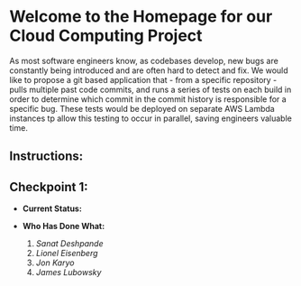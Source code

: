 # Welcome to the Homepage for our Cloud Computing Project

As most software engineers know, as codebases develop, new bugs are constantly being introduced and are often hard to detect and fix. We would like to propose a git based application that - from a specific repository - pulls multiple past code commits, and runs a series of tests on each build in order to determine which commit in the commit history is responsible for a specific bug. These tests would be deployed on separate AWS Lambda instances tp allow this testing to occur in parallel, saving engineers valuable time.

## Instructions:

## Checkpoint 1:

- **Current Status:**

- **Who Has Done What:**
  1. *Sanat Deshpande*
  2. *Lionel Eisenberg*
  3. *Jon Karyo*
  4. *James Lubowsky*
